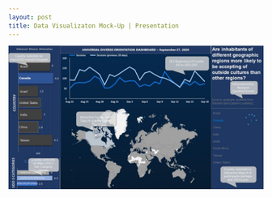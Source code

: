```yaml
---
layout: post
title: Data Visualizaton Mock-Up | Presentation
---
```

![Dashboard Mock-up](/images/Presentation.jpg)
